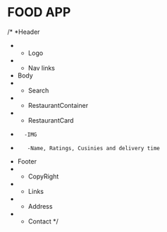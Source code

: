 # FOOD APP
/*
*Header
* - Logo
* - Nav links
* Body
* - Search
* - RestaurantContainer
*    - RestaurantCard
*       -IMG
*        -Name, Ratings, Cusinies and delivery time
* Footer
* - CopyRight
* - Links
* - Address
* - Contact
*/
